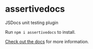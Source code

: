 # assertivedocs

JSDocs unit testing plugin

Run `npm i assertivedocs` to install.

[Check out the docs](https://assertivedocs.snail.codes) for more information.
